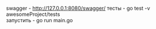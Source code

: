 swagger - http://127.0.0.1:8080/swagger/
тесты - go test -v awesomeProject/tests        
запустить - go run main.go    
